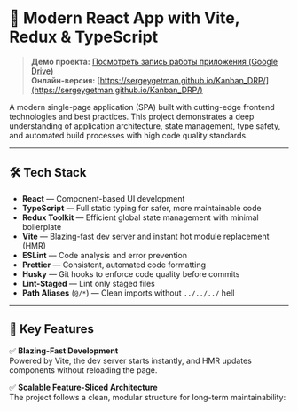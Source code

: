 # 🚀 Modern React App with Vite, Redux & TypeScript


> **Демо проекта:** [Посмотреть запись работы приложения (Google Drive)](https://drive.google.com/file/d/1Rl250cPc7a2qsdBrzZlE90b0p1UFvk7N/view?usp=sharing)  
> **Онлайн-версия:** [https://sergeygetman.github.io/Kanban_DRP/](https://sergeygetman.github.io/Kanban_DRP/)
> 
A modern single-page application (SPA) built with cutting-edge frontend technologies and best practices. This project demonstrates a deep understanding of application architecture, state management, type safety, and automated build processes with high code quality standards.

---

## 🛠️ Tech Stack

- **React** — Component-based UI development
- **TypeScript** — Full static typing for safer, more maintainable code
- **Redux Toolkit** — Efficient global state management with minimal boilerplate
- **Vite** — Blazing-fast dev server and instant hot module replacement (HMR)
- **ESLint** — Code analysis and error prevention
- **Prettier** — Consistent, automated code formatting
- **Husky** — Git hooks to enforce code quality before commits
- **Lint-Staged** — Lint only staged files
- **Path Aliases** (`@/*`) — Clean imports without `../../../` hell

---

## 🌟 Key Features

✅ **Blazing-Fast Development**  
Powered by Vite, the dev server starts instantly, and HMR updates components without reloading the page.

✅ **Scalable Feature-Sliced Architecture**  
The project follows a clean, modular structure for long-term maintainability: